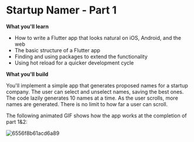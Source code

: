 # Startup Namer - Part 1

**What you'll learn**

- How to write a Flutter app that looks natural on iOS, Android, and the web
- The basic structure of a Flutter app
- Finding and using packages to extend the functionality
- Using hot reload for a quicker development cycle

**What you'll build**

You'll implement a simple app that generates proposed names for a startup company. The user can select and unselect names, saving the best ones. The code lazily generates 10 names at a time. As the user scrolls, more names are generated. There is no limit to how far a user can scroll.

The following animated GIF shows how the app works at the completion of part 1&2:

![6556f8b61acd6a89](https://user-images.githubusercontent.com/49060283/112726269-7cd6d680-8f42-11eb-8548-ab99ec93e462.gif)



